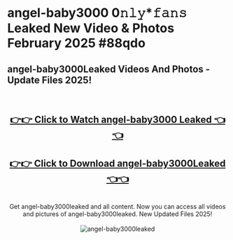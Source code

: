 # angel-baby3000 0𝚗𝚕𝚢*𝚏𝚊𝚗𝚜 Leaked New Video & Photos February 2025 #88qdo

<h2>angel-baby3000Leaked Videos And Photos - Update Files 2025!</h2>
<br>
<div align="center">
<h2><a href="https://mediaupload.pro?title=angel-baby3000&ref=11F" rel="nofollow">👉👉 Click to Watch angel-baby3000 Leaked 👈👈</a></h2>
<h2><a href="https://mediaupload.pro?title=angel-baby3000&ref=11F" rel="nofollow">👉👉 Click to Download angel-baby3000Leaked 👈👈</a></h2>
<br>
Get angel-baby3000leaked and all content. Now you can access all videos and pictures of angel-baby3000leaked. New Updated Files 2025!
<br>
<br>
<a href="https://mediaupload.pro?title=angel-baby3000&ref=11F" rel="nofollow" data-target="animated-image.originalLink"><img src="https://i.ibb.co/Gkj2r4b/banner.png" alt="angel-baby3000leaked" style="max-width: 100%; display: inline-block;" data-target="animated-image.originalImage"></a>
</div>
<br>

